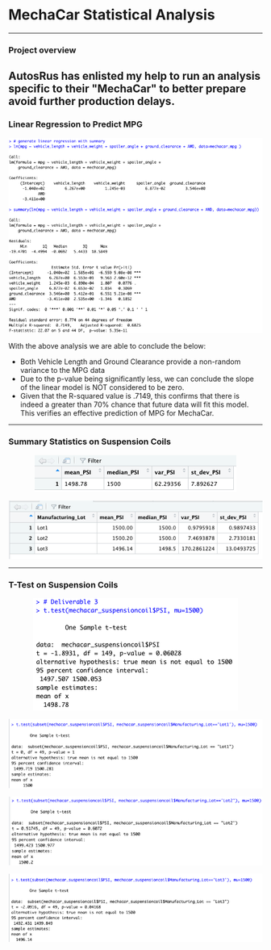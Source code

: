 # MechaCar Statistical Analysis
----
### Project overview

AutosRus has enlisted my help to run an analysis specific to their "MechaCar" to better prepare avoid further production delays.
---- 
### Linear Regression to Predict MPG

<p align="center">
  <img src="https://github.com/KEGANCP/MechaCar_Statistical_Analysis/blob/main/Images/Linear_Regression_Summary.png" alt="LRSummary"/>
</p>

With the above analysis we are able to conclude the below:
- Both Vehicle Length and Ground Clearance provide a non-random variance to the MPG data
- Due to the p-value being significantly less, we can conclude the slope of the linear model is NOT considered to be zero.
- Given that the R-squared value is .7149, this confirms that there is indeed a greater than 70% chance that future data will fit this model. This verifies an effective prediction of MPG for MechaCar.


----
### Summary Statistics on Suspension Coils

<p align="center">
  <img src="https://github.com/KEGANCP/MechaCar_Statistical_Analysis/blob/main/Images/Mean_Med_Var_SD.png" alt="total_Summary_mean_Med_Var_SD"/>
</p>


<p align="center">
  <img src="https://github.com/KEGANCP/MechaCar_Statistical_Analysis/blob/main/Images/Lot_summary.png" alt="Lot_summary"/>
</p>



----
### T-Test on Suspension Coils

<p align="center">
  <img src="https://github.com/KEGANCP/MechaCar_Statistical_Analysis/blob/main/Images/Total_Tst.png" alt="test_sum"/>
</p>


<p align="center">
  <img src="https://github.com/KEGANCP/MechaCar_Statistical_Analysis/blob/main/Images/Lot1.png" alt="Lot1"/>
</p>


<p align="center">
  <img src="https://github.com/KEGANCP/MechaCar_Statistical_Analysis/blob/main/Images/Lot2.png" alt="Lot2"/>
</p>


<p align="center">
  <img src="https://github.com/KEGANCP/MechaCar_Statistical_Analysis/blob/main/Images/Lot3.png" alt="Lot3"/>
</p>
